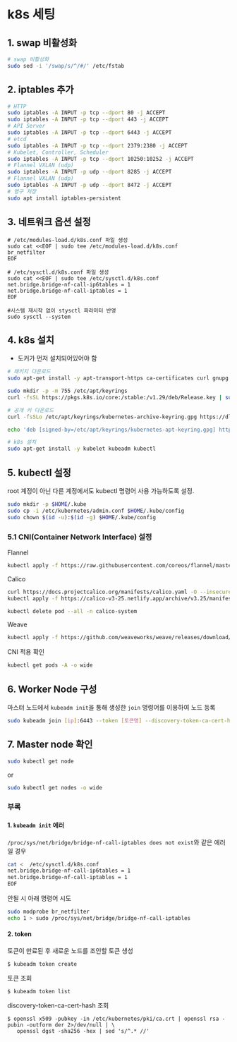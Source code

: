 # k8s 세팅

## 1. swap 비활성화
```bash
# swap 비활성화
sudo sed -i '/swap/s/^/#/' /etc/fstab
```
## 2.  iptables 추가
```bash
# HTTP
sudo iptables -A INPUT -p tcp --dport 80 -j ACCEPT
sudo iptables -A INPUT -p tcp --dport 443 -j ACCEPT
# API Server 
sudo iptables -A INPUT -p tcp --dport 6443 -j ACCEPT
# etcd
sudo iptables -A INPUT -p tcp --dport 2379:2380 -j ACCEPT
# Kubelet, Controller, Scheduler
sudo iptables -A INPUT -p tcp --dport 10250:10252 -j ACCEPT  
# Flannel VXLAN (udp)
sudo iptables -A INPUT -p udp --dport 8285 -j ACCEPT
# Flannel VXLAN (udp)
sudo iptables -A INPUT -p udp --dport 8472 -j ACCEPT
# 영구 저장
sudo apt install iptables-persistent
```
## 3. 네트워크 옵션 설정
```
# /etc/modules-load.d/k8s.conf 파일 생성 
sudo cat <<EOF | sudo tee /etc/modules-load.d/k8s.conf 
br_netfilter 
EOF 

# /etc/sysctl.d/k8s.conf 파일 생성 
sudo cat <<EOF | sudo tee /etc/sysctl.d/k8s.conf 
net.bridge.bridge-nf-call-ip6tables = 1 
net.bridge.bridge-nf-call-iptables = 1 
EOF

#시스템 재시작 없이 stysctl 파라미터 반영 
sudo sysctl --system
```
## 4. k8s 설치
* 도커가 먼저 설치되어있어야 함
```bash
# 패키지 다운로드
sudo apt-get install -y apt-transport-https ca-certificates curl gnupg

sudo mkdir -p -m 755 /etc/apt/keyrings
curl -fsSL https://pkgs.k8s.io/core:/stable:/v1.29/deb/Release.key | sudo gpg --dearmor -o /etc/apt/keyrings/kubernetes-apt-keyring.gpg

# 공개 키 다운로드                                                       
curl -fsSLo /etc/apt/keyrings/kubernetes-archive-keyring.gpg https://dl.k8s.io/apt/doc/apt-key.gpg

echo 'deb [signed-by=/etc/apt/keyrings/kubernetes-apt-keyring.gpg] https://pkgs.k8s.io/core:/stable:/v1.29/deb/ /' | sudo tee /etc/apt/sources.list.d/kubernetes.list

# k8s 설치
sudo apt-get install -y kubelet kubeadm kubectl
```
## 5. kubectl 설정
root 계정이 아닌 다른 계정에서도 kubectl 명령어 사용 가능하도록 설정.
```bash
sudo mkdir -p $HOME/.kube 
sudo cp -i /etc/kubernetes/admin.conf $HOME/.kube/config 
sudo chown $(id -u):$(id -g) $HOME/.kube/config
```
### 5.1 CNI(Container Network Interface) 설정
Flannel
```bash
kubectl apply -f https://raw.githubusercontent.com/coreos/flannel/master/Documentation/kube-flannel.yml
```
Calico
```bash
curl https://docs.projectcalico.org/manifests/calico.yaml -O --insecure 
kubectl apply -f https://calico-v3-25.netlify.app/archive/v3.25/manifests/calico.yaml

kubectl delete pod --all -n calico-system
```
Weave
```bash
kubectl apply -f https://github.com/weaveworks/weave/releases/download/v2.8.1/weave-daemonset-k8s.yaml
```

CNI 적용 확인
```bash
kubectl get pods -A -o wide
```
## 6. Worker Node 구성
마스터 노드에서 `kubeadm init`을 통해 생성한 `join` 명령어를 이용하여 노드 등록
```bash
sudo kubeadm join [ip]:6443 --token [토큰명] --discovery-token-ca-cert-hash [hashkey]
```
## 7. Master node 확인
```bash
sudo kubectl get node  
```
or
```bash
sudo kubectl get nodes -o wide
```
### 부록
#### 1. `kubeadm init` 에러
`/proc/sys/net/bridge/bridge-nf-call-iptables does not exist`와 같은 에러일 경우 
```bash
cat <  /etc/sysctl.d/k8s.conf                                        
net.bridge.bridge-nf-call-ip6tables = 1                              
net.bridge.bridge-nf-call-iptables = 1                               
EOF
```

안될 시 아래 명령어 시도
```bash
sudo modprobe br_netfilter
echo 1 > sudo /proc/sys/net/bridge/bridge-nf-call-iptables
```

#### 2. token
토큰이 만료된 후 새로운 노드를 조인할 토큰 생성

```
$ kubeadm token create
```

토큰 조회
```
$ kubeadm token list
```

discovery-token-ca-cert-hash 조회
```
$ openssl x509 -pubkey -in /etc/kubernetes/pki/ca.crt | openssl rsa -pubin -outform der 2>/dev/null | \
   openssl dgst -sha256 -hex | sed 's/^.* //'
```
